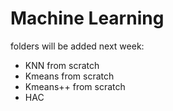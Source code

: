 # Machine Learning 


folders will be added next week:

* KNN from scratch
* Kmeans from scratch
* Kmeans++ from scratch
* HAC

